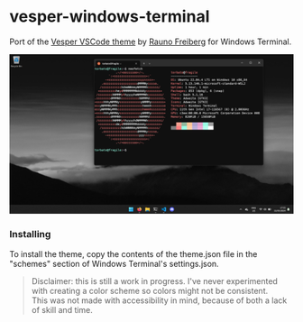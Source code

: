 # vesper-windows-terminal
Port of the [Vesper VSCode theme](https://github.com/raunofreiberg/vesper) by [Rauno Freiberg](https://github.com/raunofreiberg) for Windows Terminal.  

![screenshot of the theme](/screenshots/screenshot.png)

### Installing

To install the theme, copy the contents of the theme.json file in the "schemes" section of Windows Terminal's settings.json.  

  
    

> Disclaimer: this is still a work in progress. I've never experimented with creating a color scheme so colors might not be consistent.  
> This was not made with accessibility in mind, because of both a lack of skill and time.   

